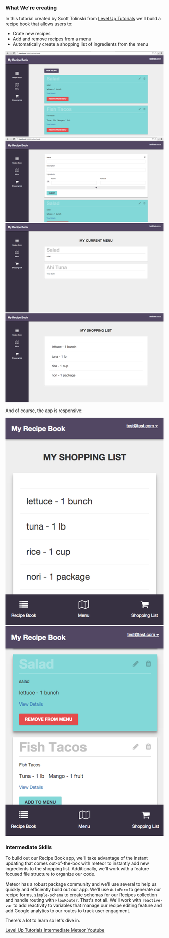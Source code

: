 <!-- {{> DiffBox tutorialName="simple-todos" step="2.1"}} -->
### What We're creating

In this tutorial created by Scott Tolinski from [Level Up Tutorials](http://leveluptutorials.com) we'll build a recipe book that allows users to:

- Crate new recipes
- Add and remove recipes from a menu
- Automatically create a shopping list of ingredients from the menu

![alt text][RecipeBook]
![alt text][NewRecipe]
![alt text][Menu]
![alt text][ShoppingList]

And of course, the app is responsive:

![alt text][Mobile-ShoppingList]
![alt text][Mobile-RecipeBook]

### Intermediate Skills

To build out our Recipe Book app, we'll take advantage of the instant updating that comes out-of-the-box with meteor to instantly add new ingredients to the shopping list. Additionally, we'll work with a feature focused file structure to organize our code. 

Meteor has a robust package community and we'll use several to help us quickly and efficiently build out our app. We'll use `AutoForm` to generate our recipe forms, `simple-schema` to create schemas for our Recipes collection and handle routing with `FlowRouter`. That's not all. We'll work with `reactive-var` to add reactivity to variables that manage our recipe editing feature and add Google analytics to our routes to track user engagment.

There's a lot to learn so let's dive in.

[Level Up Tutorials Intermediate Meteor Youtube](https://www.youtube.com/watch?v=BI8IslJHSag&list=PLLnpHn493BHFYZUSK62aVycgcAouqBt7V)

[RecipeBook]: /images/RecipeBook.png
[NewRecipe]: /images/NewRecipe.png
[EditRecipe]: /images/EditRecipe.png
[Menu]: /images/Menu.png
[ShoppingList]: /images/ShoppingList.png
[HomeLayout]: /images/HomeLayout.png
[Mobile-ShoppingList]: /images/Mobile-ShoppingList.png
[Mobile-RecipeBook]: /images/Mobile-RecipeBook.png

